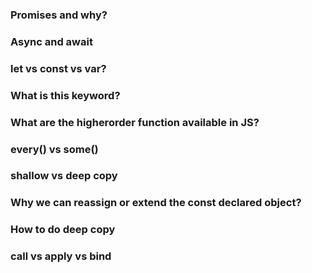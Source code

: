 ### Promises and why?
### Async and await
### let vs const vs var?
### What is this keyword?
### What are the higherorder function available in JS?
### every() vs some()
### shallow vs deep copy
### Why we can reassign or extend the const declared object?
### How to do deep copy
### call vs apply vs bind
